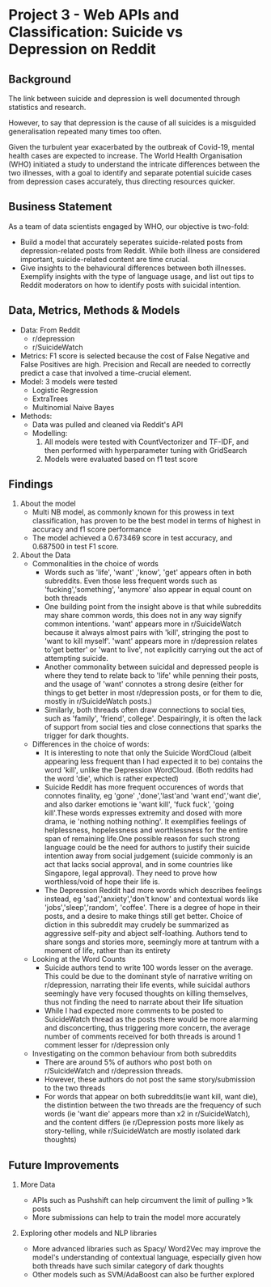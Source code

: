 # Project 3 - Web APIs and Classification: Suicide vs Depression on Reddit

## Background

The link between suicide and depression is well documented through statistics and research.

However, to say that depression is the cause of all suicides is a misguided generalisation repeated many times too often.

Given the turbulent year exacerbated by the outbreak of Covid-19, mental health cases are expected to increase. The World Health Organisation (WHO) initiated a study to understand the intricate differences between the two illnesses, with a goal to identify and separate potential suicide cases from depression cases accurately, thus directing resources quicker.

## Business Statement

As a team of data scientists engaged by WHO, our objective is two-fold:

* Build a model that accurately seperates suicide-related posts from depression-related posts from Reddit. While both illness are considered important, suicide-related content are time crucial.
* Give insights to the behavioural differences between both illnesses. Exemplify insights with the type of language usage, and list out tips to Reddit moderators on how to identify posts with suicidal intention.

## Data, Metrics, Methods & Models

* Data: From Reddit
    - r/depression
    - r/SuicideWatch
* Metrics: F1 score is selected because the cost of False Negative and False Positives are high. Precision and Recall are needed to correctly predict a case that involved a time-crucial element.
* Model: 3 models were tested
    - Logistic Regression
    - ExtraTrees
    - Multinomial Naive Bayes
* Methods:
    - Data was pulled and cleaned via Reddit's API
    - Modelling:
        1. All models were tested with CountVectorizer and TF-IDF, and then performed with hyperparameter tuning with GridSearch
        2. Models were evaluated based on f1 test score

## Findings
1. About the model
    * Multi NB model, as commonly known for this prowess in text classification, has proven to be the best model in terms of highest in accuracy and f1 score performance
    * The model achieved a 0.673469 score in test accuracy, and 0.687500 in test F1 score.
2. About the Data
    * Commonalities in the choice of words
        - Words such as 'life', 'want' ,'know', 'get' appears often in both subreddits. Even those less frequent words such as 'fucking','something', 'anymore' also appear in equal count on both threads
        - One building point from the insight above is that while subreddits may share common words, this does not in any way signify common intentions. 'want' appears more in r/SuicideWatch because it always almost pairs with 'kill', stringing the post to 'want to kill myself'. 'want' appears more in r/depression relates to'get better' or 'want to live', not explicitly carrying out the act of attempting suicide.
        - Another commonality between suicidal and depressed people is where they tend to relate back to 'life' while penning their posts, and the usage of 'want' connotes a strong desire (either for things to get better in most r/depression posts, or for them to die, mostly in r/SuicideWatch posts.)
        - Similarly, both threads often draw connections to social ties, such as 'family', 'friend', college'. Despairingly, it is often the lack of support from social ties and close connections that sparks the trigger for dark thoughts.
    * Differences in the choice of words:
        - It is interesting to note that only the Suicide WordCloud (albeit appearing less frequent than I had expected it to be) contains the word 'kill', unlike the Depression WordCloud. (Both reddits had the word 'die', which is rather expected)
        - Suicide Reddit has more frequent occurences of words that connotes finality, eg 'gone' ,'done','last'and 'want end','want die', and also darker emotions ie 'want kill', 'fuck fuck', 'going kill'.These words expresses extremity and dosed with more drama, ie 'nothing nothing nothing'. It exemplifies feelings of helplessness, hopelessness and worthlessness for the entire span of remaining life.One possible reason for such strong language could be the need for authors to justify their suicide intention away from social judgement (suicide commonly is an act that lacks social approval, and in some countries like Singapore, legal approval). They need to prove how worthless/void of hope their life is.
        - The Depression Reddit had more words which describes feelings instead, eg 'sad','anxiety','don't know' and contextual words like 'jobs','sleep','random', 'coffee'. There is a degree of hope in their posts, and a desire to make things still get better. Choice of diction in this subreddit may crudely be summarized as aggressive self-pity and abject self-loathing. Authors tend to share songs and stories more, seemingly more at tantrum with a moment of life, rather than its entirety
    * Looking at the Word Counts
        - Suicide authors tend to write 100 words lesser on the average. This could be due to the dominant style of narrative writing on r/depression, narrating their life events, while suicidal authors seemingly have very focused thoughts on killing themselves, thus not finding the need to narrate about their life situation
        - While I had expected more comments to be posted to SuicideWatch thread as the posts there would be more alarming and disconcerting, thus triggering more concern, the average number of comments received for both threads is around 1 comment lesser for r/depression only
    * Investigating on the common behaviour from both subreddits
        - There are around 5% of authors who post both on r/SuicideWatch and r/depression threads.
        - However, these authors do not post the same story/submission to the two threads
        - For words that appear on both subreddits(ie want kill, want die), the distintion between the two threads are the frequency of such words (ie 'want die' appears more than x2 in r/SuicideWatch), and the content differs (ie r/Depression posts more likely as story-telling, while r/SuicideWatch are mostly isolated dark thoughts)

## Future Improvements
1. More Data
    * APIs such as Pushshift can help circumvent the limit of pulling >1k posts
    * More submissions can help to train the model more accurately

2. Exploring other models and NLP libraries
    * More advanced libraries such as Spacy/ Word2Vec may improve the model's understanding of contextual language, especially given how both threads have such similar category of dark thoughts
    * Other models such as SVM/AdaBoost can also be further explored

